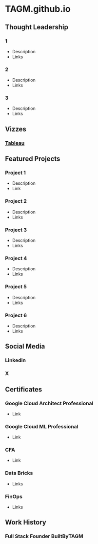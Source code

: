 # TAGM.github.io

## Thought Leadership 
### 1
- Description
- Links
  
### 2
- Description
- Links
 
### 3
- Description
- Links 

## Vizzes 
### [Tableau](https://public.tableau.com/app/profile/tagm/vizzes) 


## Featured Projects 
### Project 1
- Description
- Link 

### Project 2
- Description
- Links
  
### Project 3
- Description
- Links

### Project 4
- Description
- Links

### Project 5
- Description
- Links

### Project 6
- Description
- Links



## Social Media
### Linkedin

### X



## Certificates
### Google Cloud Architect Professional
- Link

### Google Cloud ML Professional
- Link

### CFA
- Link

### Data Bricks
- Links

### FinOps
- Links 

## Work History
### Full Stack Founder BuiltByTAGM
